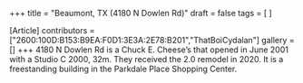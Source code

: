+++
title = "Beaumont, TX (4180 N Dowlen Rd)"
draft = false
tags = [ ]

[Article]
contributors = ["2600:100D:B153:B9EA:F0D1:3E3A:2E78:B201","ThatBoiCydalan"]
gallery = []
+++
4180 N Dowlen Rd is a Chuck E. Cheese’s that opened in June 2001 with a Studio C 2000, 32m. They received the 2.0 remodel in 2020. It is a freestanding building in the Parkdale Place Shopping Center.